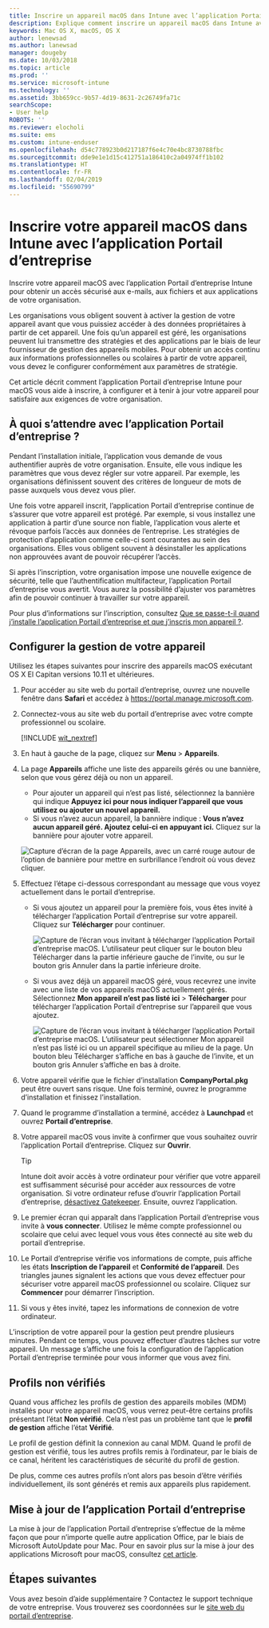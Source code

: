 ```yaml
---
title: Inscrire un appareil macOS dans Intune avec l’application Portail d’entreprise | Microsoft Docs
description: Explique comment inscrire un appareil macOS dans Intune avec l’application Portail d’entreprise
keywords: Mac OS X, macOS, OS X
author: lenewsad
ms.author: lanewsad
manager: dougeby
ms.date: 10/03/2018
ms.topic: article
ms.prod: ''
ms.service: microsoft-intune
ms.technology: ''
ms.assetid: 3bb659cc-9b57-4d19-8631-2c26749fa71c
searchScope:
- User help
ROBOTS: ''
ms.reviewer: elocholi
ms.suite: ems
ms.custom: intune-enduser
ms.openlocfilehash: d54c778923b0d217187f6e4c70e4bc8730788fbc
ms.sourcegitcommit: dde9e1e1d15c412751a186410c2a04974ff1b102
ms.translationtype: HT
ms.contentlocale: fr-FR
ms.lasthandoff: 02/04/2019
ms.locfileid: "55690799"
---
```

# <a name="enroll-your-macos-device-in-intune-with-the-company-portal-app"></a>Inscrire votre appareil macOS dans Intune avec l’application Portail d’entreprise

Inscrire votre appareil macOS avec l’application Portail d’entreprise Intune pour obtenir un accès sécurisé aux e-mails, aux fichiers et aux applications de votre organisation.

Les organisations vous obligent souvent à activer la gestion de votre appareil avant que vous puissiez accéder à des données propriétaires à partir de cet appareil. Une fois qu’un appareil est géré, les organisations peuvent lui transmettre des stratégies et des applications par le biais de leur fournisseur de gestion des appareils mobiles. Pour obtenir un accès continu aux informations professionnelles ou scolaires à partir de votre appareil, vous devez le configurer conformément aux paramètres de stratégie.  

Cet article décrit comment l’application Portail d’entreprise Intune pour macOS vous aide à inscrire, à configurer et à tenir à jour votre appareil pour satisfaire aux exigences de votre organisation.

## <a name="what-to-expect-from-the-company-portal-app"></a>À quoi s’attendre avec l’application Portail d’entreprise ?

Pendant l’installation initiale, l’application vous demande de vous authentifier auprès de votre organisation. Ensuite, elle vous indique les paramètres que vous devez régler sur votre appareil. Par exemple, les organisations définissent souvent des critères de longueur de mots de passe auxquels vous devez vous plier.    

Une fois votre appareil inscrit, l’application Portail d’entreprise continue de s’assurer que votre appareil est protégé. Par exemple, si vous installez une application à partir d’une source non fiable, l’application vous alerte et révoque parfois l’accès aux données de l’entreprise. Les stratégies de protection d’application comme celle-ci sont courantes au sein des organisations. Elles vous obligent souvent à désinstaller les applications non approuvées avant de pouvoir récupérer l’accès.

Si après l’inscription, votre organisation impose une nouvelle exigence de sécurité, telle que l’authentification multifacteur, l’application Portail d’entreprise vous avertit. Vous aurez la possibilité d’ajuster vos paramètres afin de pouvoir continuer à travailler sur votre appareil.  

Pour plus d’informations sur l’inscription, consultez [Que se passe-t-il quand j’installe l’application Portail d’entreprise et que j’inscris mon appareil ?](what-happens-if-you-install-the-Company-Portal-app-and-enroll-your-device-in-intune-macos.md).  

## <a name="get-your-device-managed"></a>Configurer la gestion de votre appareil  
Utilisez les étapes suivantes pour inscrire des appareils macOS exécutant OS X El Capitan versions 10.11 et ultérieures.   


1. Pour accéder au site web du portail d’entreprise, ouvrez une nouvelle fenêtre dans __Safari__ et accédez à https://portal.manage.microsoft.com.  

2. Connectez-vous au site web du portail d’entreprise avec votre compte professionnel ou scolaire.

   [!INCLUDE [wit_nextref](includes/end-user-password-guidance.md)]


3. En haut à gauche de la page, cliquez sur **Menu** > **Appareils**.  

4. La page __Appareils__ affiche une liste des appareils gérés ou une bannière, selon que vous gérez déjà ou non un appareil. 
    * Pour ajouter un appareil qui n’est pas listé, sélectionnez la bannière qui indique **Appuyez ici pour nous indiquer l’appareil que vous utilisez ou ajouter un nouvel appareil.**
    * Si vous n’avez aucun appareil, la bannière indique : **Vous n’avez aucun appareil géré. Ajoutez celui-ci en appuyant ici.** Cliquez sur la bannière pour ajouter votre appareil.  

     ![Capture d’écran de la page Appareils, avec un carré rouge autour de l’option de bannière pour mettre en surbrillance l’endroit où vous devez cliquer.](./media/CP-enroll-MACOS-1808.png)  
5.  Effectuez l’étape ci-dessous correspondant au message que vous voyez actuellement dans le portail d’entreprise.  
    * Si vous ajoutez un appareil pour la première fois, vous êtes invité à télécharger l’application Portail d’entreprise sur votre appareil. Cliquez sur **Télécharger** pour continuer.  

         ![Capture de l’écran vous invitant à télécharger l’application Portail d’entreprise macOS. L’utilisateur peut cliquer sur le bouton bleu Télécharger dans la partie inférieure gauche de l’invite, ou sur le bouton gris Annuler dans la partie inférieure droite.](./media/CP-enroll-download-macOS-1808.png)  

    * Si vous avez déjà un appareil macOS géré, vous recevrez une invite avec une liste de vos appareils macOS actuellement gérés. Sélectionnez **Mon appareil n’est pas listé ici** > **Télécharger** pour télécharger l’application Portail d’entreprise sur l’appareil que vous ajoutez.  

         ![Capture de l’écran vous invitant à télécharger l’application Portail d’entreprise macOS. L’utilisateur peut sélectionner *Mon appareil n’est pas listé ici* ou un appareil spécifique au milieu de la page. Un bouton bleu Télécharger s’affiche en bas à gauche de l’invite, et un bouton gris Annuler s’affiche en bas à droite.](./media/cp-mac-os-device-isnt-here-1808.png)  

6. Votre appareil vérifie que le fichier d’installation **CompanyPortal.pkg** peut être ouvert sans risque. Une fois terminé, ouvrez le programme d’installation et finissez l’installation.  

7. Quand le programme d’installation a terminé, accédez à **Launchpad** et ouvrez **Portail d’entreprise**.  

8. Votre appareil macOS vous invite à confirmer que vous souhaitez ouvrir l’application Portail d’entreprise. Cliquez sur **Ouvrir**.  

   > [!TIP]
   > Intune doit avoir accès à votre ordinateur pour vérifier que votre appareil est suffisamment sécurisé pour accéder aux ressources de votre organisation. Si votre ordinateur refuse d’ouvrir l’application Portail d’entreprise, [désactivez Gatekeeper](https://support.apple.com/HT202491). Ensuite, ouvrez l’application.

9. Le premier écran qui apparaît dans l’application Portail d’entreprise vous invite à **vous connecter**. Utilisez le même compte professionnel ou scolaire que celui avec lequel vous vous êtes connecté au site web du portail d’entreprise.

10. Le Portail d’entreprise vérifie vos informations de compte, puis affiche les états **Inscription de l’appareil** et **Conformité de l’appareil**. Des triangles jaunes signalent les actions que vous devez effectuer pour sécuriser votre appareil macOS professionnel ou scolaire. Cliquez sur **Commencer** pour démarrer l’inscription. 

11. Si vous y êtes invité, tapez les informations de connexion de votre ordinateur.  

L’inscription de votre appareil pour la gestion peut prendre plusieurs minutes. Pendant ce temps, vous pouvez effectuer d’autres tâches sur votre appareil. Un message s’affiche une fois la configuration de l’application Portail d’entreprise terminée pour vous informer que vous avez fini.  

## <a name="unverified-profiles"></a>Profils non vérifiés
Quand vous affichez les profils de gestion des appareils mobiles (MDM) installés pour votre appareil macOS, vous verrez peut-être certains profils présentant l’état **Non vérifié**. Cela n’est pas un problème tant que le **profil de gestion** affiche l’état **Vérifié**.  

Le profil de gestion définit la connexion au canal MDM. Quand le profil de gestion est vérifié, tous les autres profils remis à l’ordinateur, par le biais de ce canal, héritent les caractéristiques de sécurité du profil de gestion.

De plus, comme ces autres profils n’ont alors pas besoin d’être vérifiés individuellement, ils sont générés et remis aux appareils plus rapidement. 

## <a name="updating-the-company-portal-app"></a>Mise à jour de l’application Portail d’entreprise

La mise à jour de l’application Portail d’entreprise s’effectue de la même façon que pour n’importe quelle autre application Office, par le biais de Microsoft AutoUpdate pour Mac. Pour en savoir plus sur la mise à jour des applications Microsoft pour macOS, consultez [cet article](https://support.office.com/article/Check-for-Office-for-Mac-updates-automatically-bfd1e497-c24d-4754-92ab-910a4074d7c1).  

## <a name="next-steps"></a>Étapes suivantes  
Vous avez besoin d’aide supplémentaire ? Contactez le support technique de votre entreprise. Vous trouverez ses coordonnées sur le [site web du portail d’entreprise](https://go.microsoft.com/fwlink/?linkid=2010980).  


